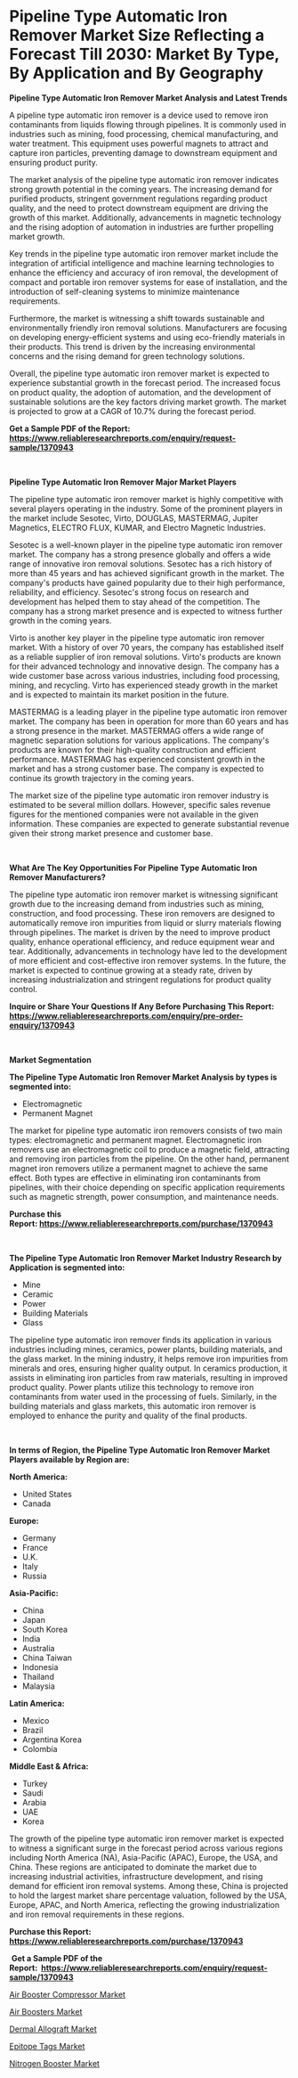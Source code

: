<p><h1>Pipeline Type Automatic Iron Remover Market Size Reflecting a Forecast Till 2030: Market By Type, By Application and By Geography</h1></p><p><strong>Pipeline Type Automatic Iron Remover Market Analysis and Latest Trends</strong></p>
<p><p>A pipeline type automatic iron remover is a device used to remove iron contaminants from liquids flowing through pipelines. It is commonly used in industries such as mining, food processing, chemical manufacturing, and water treatment. This equipment uses powerful magnets to attract and capture iron particles, preventing damage to downstream equipment and ensuring product purity.</p><p>The market analysis of the pipeline type automatic iron remover indicates strong growth potential in the coming years. The increasing demand for purified products, stringent government regulations regarding product quality, and the need to protect downstream equipment are driving the growth of this market. Additionally, advancements in magnetic technology and the rising adoption of automation in industries are further propelling market growth.</p><p>Key trends in the pipeline type automatic iron remover market include the integration of artificial intelligence and machine learning technologies to enhance the efficiency and accuracy of iron removal, the development of compact and portable iron remover systems for ease of installation, and the introduction of self-cleaning systems to minimize maintenance requirements.</p><p>Furthermore, the market is witnessing a shift towards sustainable and environmentally friendly iron removal solutions. Manufacturers are focusing on developing energy-efficient systems and using eco-friendly materials in their products. This trend is driven by the increasing environmental concerns and the rising demand for green technology solutions.</p><p>Overall, the pipeline type automatic iron remover market is expected to experience substantial growth in the forecast period. The increased focus on product quality, the adoption of automation, and the development of sustainable solutions are the key factors driving market growth. The market is projected to grow at a CAGR of 10.7% during the forecast period.</p></p>
<p><strong>Get a Sample PDF of the Report:&nbsp; <a href="https://www.reliableresearchreports.com/enquiry/request-sample/1370943">https://www.reliableresearchreports.com/enquiry/request-sample/1370943</a></strong></p>
<p>&nbsp;</p>
<p><strong>Pipeline Type Automatic Iron Remover Major Market Players</strong></p>
<p><p>The pipeline type automatic iron remover market is highly competitive with several players operating in the industry. Some of the prominent players in the market include Sesotec, Virto, DOUGLAS, MASTERMAG, Jupiter Magnetics, ELECTRO FLUX, KUMAR, and Electro Magnetic Industries.</p><p>Sesotec is a well-known player in the pipeline type automatic iron remover market. The company has a strong presence globally and offers a wide range of innovative iron removal solutions. Sesotec has a rich history of more than 45 years and has achieved significant growth in the market. The company's products have gained popularity due to their high performance, reliability, and efficiency. Sesotec's strong focus on research and development has helped them to stay ahead of the competition. The company has a strong market presence and is expected to witness further growth in the coming years.</p><p>Virto is another key player in the pipeline type automatic iron remover market. With a history of over 70 years, the company has established itself as a reliable supplier of iron removal solutions. Virto's products are known for their advanced technology and innovative design. The company has a wide customer base across various industries, including food processing, mining, and recycling. Virto has experienced steady growth in the market and is expected to maintain its market position in the future.</p><p>MASTERMAG is a leading player in the pipeline type automatic iron remover market. The company has been in operation for more than 60 years and has a strong presence in the market. MASTERMAG offers a wide range of magnetic separation solutions for various applications. The company's products are known for their high-quality construction and efficient performance. MASTERMAG has experienced consistent growth in the market and has a strong customer base. The company is expected to continue its growth trajectory in the coming years.</p><p>The market size of the pipeline type automatic iron remover industry is estimated to be several million dollars. However, specific sales revenue figures for the mentioned companies were not available in the given information. These companies are expected to generate substantial revenue given their strong market presence and customer base.</p></p>
<p>&nbsp;</p>
<p><strong>What Are The Key Opportunities For Pipeline Type Automatic Iron Remover Manufacturers?</strong></p>
<p><p>The pipeline type automatic iron remover market is witnessing significant growth due to the increasing demand from industries such as mining, construction, and food processing. These iron removers are designed to automatically remove iron impurities from liquid or slurry materials flowing through pipelines. The market is driven by the need to improve product quality, enhance operational efficiency, and reduce equipment wear and tear. Additionally, advancements in technology have led to the development of more efficient and cost-effective iron remover systems. In the future, the market is expected to continue growing at a steady rate, driven by increasing industrialization and stringent regulations for product quality control.</p></p>
<p><strong>Inquire or Share Your Questions If Any Before Purchasing This Report: <a href="https://www.reliableresearchreports.com/enquiry/pre-order-enquiry/1370943">https://www.reliableresearchreports.com/enquiry/pre-order-enquiry/1370943</a></strong></p>
<p>&nbsp;</p>
<p><strong>Market Segmentation</strong></p>
<p><strong>The Pipeline Type Automatic Iron Remover Market Analysis by types is segmented into:</strong></p>
<p><ul><li>Electromagnetic</li><li>Permanent Magnet</li></ul></p>
<p><p>The market for pipeline type automatic iron removers consists of two main types: electromagnetic and permanent magnet. Electromagnetic iron removers use an electromagnetic coil to produce a magnetic field, attracting and removing iron particles from the pipeline. On the other hand, permanent magnet iron removers utilize a permanent magnet to achieve the same effect. Both types are effective in eliminating iron contaminants from pipelines, with their choice depending on specific application requirements such as magnetic strength, power consumption, and maintenance needs.</p></p>
<p><strong>Purchase this Report:&nbsp;<a href="https://www.reliableresearchreports.com/purchase/1370943">https://www.reliableresearchreports.com/purchase/1370943</a></strong></p>
<p>&nbsp;</p>
<p><strong>The Pipeline Type Automatic Iron Remover Market Industry Research by Application is segmented into:</strong></p>
<p><ul><li>Mine</li><li>Ceramic</li><li>Power</li><li>Building Materials</li><li>Glass</li></ul></p>
<p><p>The pipeline type automatic iron remover finds its application in various industries including mines, ceramics, power plants, building materials, and the glass market. In the mining industry, it helps remove iron impurities from minerals and ores, ensuring higher quality output. In ceramics production, it assists in eliminating iron particles from raw materials, resulting in improved product quality. Power plants utilize this technology to remove iron contaminants from water used in the processing of fuels. Similarly, in the building materials and glass markets, this automatic iron remover is employed to enhance the purity and quality of the final products.</p></p>
<p>&nbsp;</p>
<p><strong>In terms of Region, the Pipeline Type Automatic Iron Remover Market Players available by Region are:</strong></p>
<p>
    <p> <strong> North America: </strong>
        <ul>
            <li>United States</li>
            <li>Canada</li>
        </ul>
        </p> 
    <p> <strong> Europe: </strong>
        <ul>
            <li>Germany</li>
            <li>France</li>
            <li>U.K.</li>
            <li>Italy</li>
            <li>Russia</li>
        </ul>
        </p> 
    <p> <strong> Asia-Pacific: </strong>
        <ul>
            <li>China</li>
            <li>Japan</li>
            <li>South Korea</li>
            <li>India</li>
            <li>Australia</li>
            <li>China Taiwan</li>
            <li>Indonesia</li>
            <li>Thailand</li>
            <li>Malaysia</li>
        </ul>
        </p> 
    <p> <strong> Latin America: </strong>
        <ul>
            <li>Mexico</li>
            <li>Brazil</li>
            <li>Argentina Korea</li>
            <li>Colombia</li>
        </ul>
        </p> 
    <p> <strong> Middle East & Africa: </strong>
        <ul>
            <li>Turkey</li>
            <li>Saudi</li>
            <li>Arabia</li>
            <li>UAE</li>
            <li>Korea</li>
        </ul>
    </p>
    </p>
<p><p>The growth of the pipeline type automatic iron remover market is expected to witness a significant surge in the forecast period across various regions including North America (NA), Asia-Pacific (APAC), Europe, the USA, and China. These regions are anticipated to dominate the market due to increasing industrial activities, infrastructure development, and rising demand for efficient iron removal systems. Among these, China is projected to hold the largest market share percentage valuation, followed by the USA, Europe, APAC, and North America, reflecting the growing industrialization and iron removal requirements in these regions.</p></p>
<p><strong>Purchase this Report: <a href="https://www.reliableresearchreports.com/purchase/1370943">https://www.reliableresearchreports.com/purchase/1370943</a></strong></p>
<p>&nbsp;<strong>Get a Sample PDF of the Report:&nbsp;&nbsp;<a href="https://www.reliableresearchreports.com/enquiry/request-sample/1370943">https://www.reliableresearchreports.com/enquiry/request-sample/1370943</a></strong></p>
<p><strong></strong></p>
<p><p><a href="https://www.linkedin.com/pulse/air-booster-compressor-market-insights-players-forecast-till-bey7e/">Air Booster Compressor Market</a></p><p><a href="https://www.linkedin.com/pulse/air-boosters-market-insights-players-forecast-till-2030-stratimax-4psge/">Air Boosters Market</a></p><p><a href="https://medium.com/@aliciahaley1989/dermal-allograft-market-size-cagr-trends-2024-2030-ab047d284897">Dermal Allograft Market</a></p><p><a href="https://medium.com/@marlonblick/epitope-tags-market-size-cagr-trends-2024-2030-3f2027c4744a">Epitope Tags Market</a></p><p><a href="https://www.linkedin.com/pulse/decoding-nitrogen-booster-market-deep-dive-latest-trends-segmentation-rvahe/">Nitrogen Booster Market</a></p></p>